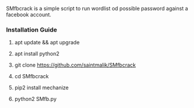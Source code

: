 SMfbcrack is a simple script to run wordlist od possible password against a facebook account.

### Installation Guide

1. apt update && apt upgrade

2. apt install python2

3. git clone https://github.com/saintmalik/SMfbcrack

4. cd SMfbcrack

5. pip2 install mechanize

6. python2 SMfb.py


